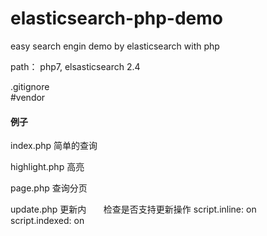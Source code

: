 # elasticsearch-php-demo
easy search engin demo by elasticsearch with php

path：
php7, elsasticsearch 2.4

 .gitignore       
\#vendor


<h4>例子</h4>
<p>index.php  简单的查询</p>
<p>highlight.php  高亮</p>
<p>page.php 查询分页</p>
<p>update.php 更新内&nbsp;&nbsp;&nbsp;&nbsp;&nbsp;&nbsp;&nbsp;检查是否支持更新操作  
script.inline: on<br>
script.indexed: on
</p>